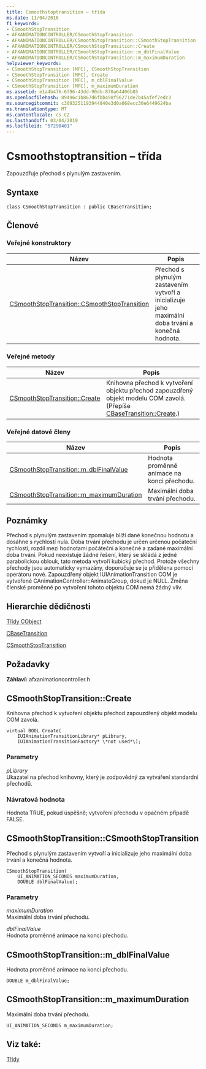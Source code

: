 ```yaml
---
title: Csmoothstoptransition – třída
ms.date: 11/04/2016
f1_keywords:
- CSmoothStopTransition
- AFXANIMATIONCONTROLLER/CSmoothStopTransition
- AFXANIMATIONCONTROLLER/CSmoothStopTransition::CSmoothStopTransition
- AFXANIMATIONCONTROLLER/CSmoothStopTransition::Create
- AFXANIMATIONCONTROLLER/CSmoothStopTransition::m_dblFinalValue
- AFXANIMATIONCONTROLLER/CSmoothStopTransition::m_maximumDuration
helpviewer_keywords:
- CSmoothStopTransition [MFC], CSmoothStopTransition
- CSmoothStopTransition [MFC], Create
- CSmoothStopTransition [MFC], m_dblFinalValue
- CSmoothStopTransition [MFC], m_maximumDuration
ms.assetid: e1a4b476-6f96-43dd-90db-870a64406b85
ms.openlocfilehash: 89496c1b867d6fbb498f56271de7b45afef7edc3
ms.sourcegitcommit: c3093251193944840e3d0a068ecc30e6449624ba
ms.translationtype: MT
ms.contentlocale: cs-CZ
ms.lasthandoff: 03/04/2019
ms.locfileid: "57290401"
---
```

# <a name="csmoothstoptransition-class"></a>Csmoothstoptransition – třída

Zapouzdřuje přechod s plynulým zastavením.

## <a name="syntax"></a>Syntaxe

```
class CSmoothStopTransition : public CBaseTransition;
```

## <a name="members"></a>Členové

### <a name="public-constructors"></a>Veřejné konstruktory

|Název|Popis|
|----------|-----------------|
|[CSmoothStopTransition::CSmoothStopTransition](#csmoothstoptransition)|Přechod s plynulým zastavením vytvoří a inicializuje jeho maximální doba trvání a konečná hodnota.|

### <a name="public-methods"></a>Veřejné metody

|Název|Popis|
|----------|-----------------|
|[CSmoothStopTransition::Create](#create)|Knihovna přechod k vytvoření objektu přechod zapouzdřený objekt modelu COM zavolá. (Přepíše [CBaseTransition::Create](../../mfc/reference/cbasetransition-class.md#create).)|

### <a name="public-data-members"></a>Veřejné datové členy

|Název|Popis|
|----------|-----------------|
|[CSmoothStopTransition::m_dblFinalValue](#m_dblfinalvalue)|Hodnota proměnné animace na konci přechodu.|
|[CSmoothStopTransition::m_maximumDuration](#m_maximumduration)|Maximální doba trvání přechodu.|

## <a name="remarks"></a>Poznámky

Přechod s plynulým zastavením zpomaluje blíží dané konečnou hodnotu a dosáhne s rychlostí nula. Doba trvání přechodu je určen určenou počáteční rychlostí, rozdíl mezi hodnotami počáteční a konečné a zadané maximální doba trvání. Pokud neexistuje žádné řešení, který se skládá z jedné parabolickou oblouk, tato metoda vytvoří kubický přechod. Protože všechny přechody jsou automaticky vymazány, doporučuje se je přidělena pomocí operátoru nové. Zapouzdřený objekt IUIAnimationTransition COM je vytvořené CAnimationController::AnimateGroup, dokud je NULL. Změna členské proměnné po vytvoření tohoto objektu COM nemá žádný vliv.

## <a name="inheritance-hierarchy"></a>Hierarchie dědičnosti

[Třídy CObject](../../mfc/reference/cobject-class.md)

[CBaseTransition](../../mfc/reference/cbasetransition-class.md)

[CSmoothStopTransition](../../mfc/reference/csmoothstoptransition-class.md)

## <a name="requirements"></a>Požadavky

**Záhlaví:** afxanimationcontroller.h

##  <a name="create"></a>  CSmoothStopTransition::Create

Knihovna přechod k vytvoření objektu přechod zapouzdřený objekt modelu COM zavolá.

```
virtual BOOL Create(
    IUIAnimationTransitionLibrary* pLibrary,
    IUIAnimationTransitionFactory* \*not used*\);
```

### <a name="parameters"></a>Parametry

*pLibrary*<br/>
Ukazatel na přechod knihovny, který je zodpovědný za vytváření standardní přechodů.

### <a name="return-value"></a>Návratová hodnota

Hodnota TRUE, pokud úspěšně; vytvoření přechodu v opačném případě FALSE.

##  <a name="csmoothstoptransition"></a>  CSmoothStopTransition::CSmoothStopTransition

Přechod s plynulým zastavením vytvoří a inicializuje jeho maximální doba trvání a konečná hodnota.

```
CSmoothStopTransition(
    UI_ANIMATION_SECONDS maximumDuration,
    DOUBLE dblFinalValue);
```

### <a name="parameters"></a>Parametry

*maximumDuration*<br/>
Maximální doba trvání přechodu.

*dblFinalValue*<br/>
Hodnota proměnné animace na konci přechodu.

##  <a name="m_dblfinalvalue"></a>  CSmoothStopTransition::m_dblFinalValue

Hodnota proměnné animace na konci přechodu.

```
DOUBLE m_dblFinalValue;
```

##  <a name="m_maximumduration"></a>  CSmoothStopTransition::m_maximumDuration

Maximální doba trvání přechodu.

```
UI_ANIMATION_SECONDS m_maximumDuration;
```

## <a name="see-also"></a>Viz také:

[Třídy](../../mfc/reference/mfc-classes.md)
